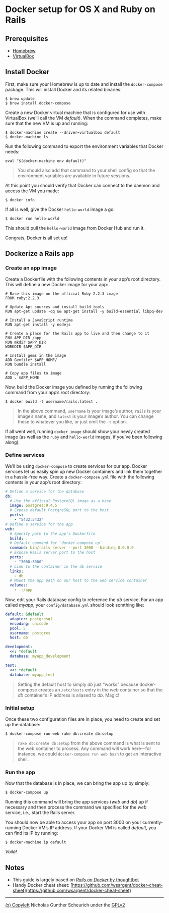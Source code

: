 # Docker setup for OS X and Ruby on Rails

## Prerequisites

- [Homebrew](http://brew.sh/)
- [VirtualBox](https://www.virtualbox.org/wiki/Downloads)

## Install Docker

First, make sure your Homebrew is up to date and install the `docker-compose`
package. This will install Docker and its related binaries:

```shell
$ brew update
$ brew install docker-compose
```

Create a new Docker virtual machine that is configured for use with VirtualBox
(we’ll call the VM *default*). When the command completes, make sure that the
new VM is up and running:

```shell
$ docker-machine create --driver=virtualbox default
$ docker-machine ls
```

Run the following command to export the environment variables that Docker needs:

```shell
eval "$(docker-machine env default)"
```

> You should also add that command to your shell config so that the environment
variables are available in future sessions.

At this point you should verify that Docker can connect to the daemon and access the VM you made:

```shell
$ docker info
```

If all is well, give the Docker `hello-world` image a go:

```shell
$ docker run hello-world
```

This should pull the `hello-world` image from Docker Hub and run it.

Congrats, Docker is all set up!

## Dockerize a Rails app

### Create an app image
Create a Dockerfile with the following contents in your app’s root directory.
This will define a new Docker image for your app:

```
# Base this image on the official Ruby 2.2.3 image
FROM ruby:2.2.3

# Update Apt sources and install build tools
RUN apt-get update -qq && apt-get install -y build-essential libpq-dev

# Install a JavaScript runtime
RUN apt-get install -y nodejs

# Create a place for the Rails app to live and then change to it
ENV APP_DIR /app
RUN mkdir $APP_DIR
WORKDIR $APP_DIR

# Install gems in the image
ADD Gemfile* $APP_HOME/
RUN bundle install

# Copy app files to image
ADD . $APP_HOME
```

Now, build the Docker image you defined by running the following command from
your app’s root directory:

```shell
$ docker build -t username/rails:latest .
```

> In the above command, `username` is your image’s author, `rails` is your image’s
name, and `latest` is your image’s author. You can change these to whatever you
like, or just omit the `-t` option.

If all went well, running `docker image` should show your newly created image
(as well as the `ruby` and `hello-world` images, if you’ve been following along).

### Define services

We’ll be using `docker-compose` to create services for our app. Docker services
let us easily spin up new Docker containers and link them together in a hassle-free
way. Create a `docker-compose.yml` file with the following contents in your app’s
root directory:

```yaml
# Define a service for the database
db:
  # Use the official PostgreSQL image as a base
  image: postgres:9.4.5
  # Expose default PostgreSQL port to the host
  ports:
    - "5432:5432"
# Define a service for the app
web:
  # Specify path to the app’s Dockerfile
  build: .
  # Default command for `docker-compose up`
  command: bin/rails server --port 3000 --binding 0.0.0.0
  # Expose Rails server port to the host
  ports:
    - "3000:3000"
  # Link to the container in the db service
  links:
    - db
  # Mount the app path on our host to the web service container
  volumes:
    - .:/app
```

Now, edit your Rails database config to reference the *db* service.
For an app called *myapp*, your `config/database.yml` should look
somthing like:

```yaml
default: &default
  adapter: postgresql
  encoding: unicode
  pool: 5
  username: postgres
  host: db

development:
  <<: *default
  database: myapp_development

test:
  <<: *default
  database: myapp_test
```

> Setting the default host to simply *db* just “works” because docker-compose
creates an `/etc/hosts` entry in the *web* container so that the *db* container’s
IP address is aliased to *db*. Magic!

### Initial setup
Once these two configuration files are in place, you need to create and set up
the database:

```shell
$ docker-compose run web rake db:create db:setup
```

> `rake db:create db:setup` from the above command is what is sent to the web
container to process. Any command will work here—for instance, we could
`docker-compose run web bash` to get an interactive shell.

### Run the app

Now that the database is in place, we can bring the app up by simply:

```shell
$ docker-compose up
```

Running this command will bring the app services (*web* and *db*) up if necessary and then
process the command we specified for the *web* service, i.e., start the Rails server.

You should now be able to access your app on port 3000 on your currently-running Docker VM’s
IP address. If your Docker VM is called *default*, you can find its IP by running:

```shell
$ docker-machine ip default
```

*Voilà!*

## Notes
* This guide is largely based on [*Rails on Docker* by thoughtbot](https://robots.thoughtbot.com/rails-on-docker)
* Handy Docker cheat sheet: [https://github.com/wsargent/docker-cheat-sheet](https://github.com/wsargent/docker-cheat-sheet)

---

[(ↄ) Copyleft]() Nicholas Gunther Scheurich under the [GPLv2](https://github.com/ngscheurich/docker-os-x-rails/blob/master/LICENSE)
